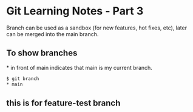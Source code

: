 # Git Learning Notes - Part 3

Branch can be used as a sandbox (for new features, hot fixes, etc), later can be merged into the main branch. 

## To show branches

\* in front of main indicates that main is my current branch. 

```sh
$ git branch
* main
```


## this is for feature-test branch